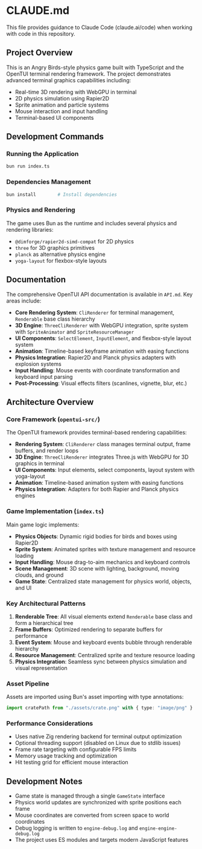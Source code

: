 # CLAUDE.md

This file provides guidance to Claude Code (claude.ai/code) when working with code in this repository.

## Project Overview

This is an Angry Birds-style physics game built with TypeScript and the OpenTUI terminal rendering framework. The project demonstrates advanced terminal graphics capabilities including:

- Real-time 3D rendering with WebGPU in terminal
- 2D physics simulation using Rapier2D
- Sprite animation and particle systems
- Mouse interaction and input handling
- Terminal-based UI components

## Development Commands

### Running the Application
```bash
bun run index.ts
```

### Dependencies Management
```bash
bun install        # Install dependencies
```

### Physics and Rendering
The game uses Bun as the runtime and includes several physics and rendering libraries:
- `@dimforge/rapier2d-simd-compat` for 2D physics
- `three` for 3D graphics primitives
- `planck` as alternative physics engine
- `yoga-layout` for flexbox-style layouts

## Documentation

The comprehensive OpenTUI API documentation is available in `API.md`. Key areas include:

- **Core Rendering System**: `CliRenderer` for terminal management, `Renderable` base class hierarchy
- **3D Engine**: `ThreeCliRenderer` with WebGPU integration, sprite system with `SpriteAnimator` and `SpriteResourceManager`
- **UI Components**: `SelectElement`, `InputElement`, and flexbox-style layout system
- **Animation**: Timeline-based keyframe animation with easing functions
- **Physics Integration**: Rapier2D and Planck physics adapters with explosion systems
- **Input Handling**: Mouse events with coordinate transformation and keyboard input parsing
- **Post-Processing**: Visual effects filters (scanlines, vignette, blur, etc.)

## Architecture Overview

### Core Framework (`opentui-src/`)
The OpenTUI framework provides terminal-based rendering capabilities:

- **Rendering System**: `CliRenderer` class manages terminal output, frame buffers, and render loops
- **3D Engine**: `ThreeCliRenderer` integrates Three.js with WebGPU for 3D graphics in terminal
- **UI Components**: Input elements, select components, layout system with yoga-layout
- **Animation**: Timeline-based animation system with easing functions
- **Physics Integration**: Adapters for both Rapier and Planck physics engines

### Game Implementation (`index.ts`)
Main game logic implements:

- **Physics Objects**: Dynamic rigid bodies for birds and boxes using Rapier2D
- **Sprite System**: Animated sprites with texture management and resource loading
- **Input Handling**: Mouse drag-to-aim mechanics and keyboard controls
- **Scene Management**: 3D scene with lighting, background, moving clouds, and ground
- **Game State**: Centralized state management for physics world, objects, and UI

### Key Architectural Patterns

1. **Renderable Tree**: All visual elements extend `Renderable` base class and form a hierarchical tree
2. **Frame Buffers**: Optimized rendering to separate buffers for performance
3. **Event System**: Mouse and keyboard events bubble through renderable hierarchy
4. **Resource Management**: Centralized sprite and texture resource loading
5. **Physics Integration**: Seamless sync between physics simulation and visual representation

### Asset Pipeline
Assets are imported using Bun's asset importing with type annotations:
```typescript
import cratePath from "./assets/crate.png" with { type: "image/png" }
```

### Performance Considerations
- Uses native Zig rendering backend for terminal output optimization
- Optional threading support (disabled on Linux due to stdlib issues)
- Frame rate targeting with configurable FPS limits
- Memory usage tracking and optimization
- Hit testing grid for efficient mouse interaction

## Development Notes

- Game state is managed through a single `GameState` interface
- Physics world updates are synchronized with sprite positions each frame
- Mouse coordinates are converted from screen space to world coordinates
- Debug logging is written to `engine-debug.log` and `engine-engine-debug.log`
- The project uses ES modules and targets modern JavaScript features